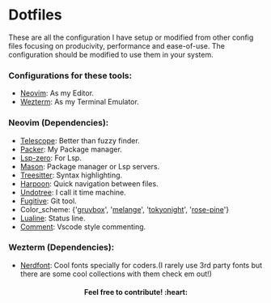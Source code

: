 # Dotfiles

These are all the configuration I have setup or modified from other config files focusing on producivity, performance and ease-of-use. The configuration should be modified to use them in your system.
&nbsp;

### Configurations for these tools:
* [Neovim](https://neovim.io/): As my Editor.
* [Wezterm](https://wezfurlong.org/wezterm/installation.html): As my Terminal Emulator.
&nbsp;

### Neovim (Dependencies):
* [Telescope](https://github.com/nvim-telescope/telescope.nvim): Better than fuzzy finder.
* [Packer](https://github.com/wbthomason/packer.nvim): My Package manager.
* [Lsp-zero](https://github.com/VonHeikemen/lsp-zero.nvim): For Lsp.
* [Mason](https://github.com/williamboman/mason.nvim): Package manager or Lsp servers.
* [Treesitter](https://github.com/nvim-treesitter/nvim-treesitter): Syntax highlighting.
* [Harpoon](https://github.com/ThePrimeagen/harpoon): Quick navigation between files.
* [Undotree](https://github.com/mbbill/undotree): I call it time machine.
* [Fugitive](https://github.com/tpope/vim-fugitive): Git tool.
* Color_scheme: {'[gruvbox](https://github.com/ellisonleao/gruvbox.nvim)', '[melange](https://github.com/savq/melange-nvim)', '[tokyonight](https://github.com/folke/tokyonight.nvim)', '[rose-pine](https://github.com/rose-pine/neovim)'}
* [Lualine](https://github.com/nvim-lualine/lualine.nvim): Status line.
* [Comment](https://github.com/numToStr/Comment.nvim): Vscode style commenting.

### Wezterm (Dependencies):
* [Nerdfont](https://www.nerdfonts.com/): Cool fonts specially for coders.(I rarely use 3rd party fonts but there are some cool collections with them check em out!)
&nbsp;

<div align="center"><h4>Feel free to contribute! :heart:</h4></div>
